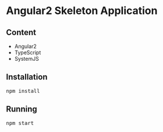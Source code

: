 # Angular2 Skeleton Application
## Content
* Angular2
* TypeScript
* SystemJS

## Installation
<pre>npm install</pre>
## Running
<pre>npm start</pre>
